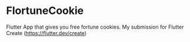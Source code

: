 # FlortuneCookie
Flutter App that gives you free fortune cookies. My submission for Flutter Create (https://flutter.dev/create)
